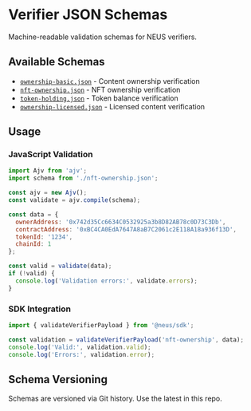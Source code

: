 # Verifier JSON Schemas

Machine-readable validation schemas for NEUS verifiers.

## Available Schemas

- [`ownership-basic.json`](./ownership-basic.json) - Content ownership verification
- [`nft-ownership.json`](./nft-ownership.json) - NFT ownership verification  
- [`token-holding.json`](./token-holding.json) - Token balance verification
- [`ownership-licensed.json`](./ownership-licensed.json) - Licensed content verification

## Usage

### JavaScript Validation

```javascript
import Ajv from 'ajv';
import schema from './nft-ownership.json';

const ajv = new Ajv();
const validate = ajv.compile(schema);

const data = {
  ownerAddress: '0x742d35Cc6634C0532925a3b8D82AB78c0D73C3Db',
  contractAddress: '0xBC4CA0EdA7647A8aB7C2061c2E118A18a936f13D',
  tokenId: '1234',
  chainId: 1
};

const valid = validate(data);
if (!valid) {
  console.log('Validation errors:', validate.errors);
}
```

### SDK Integration

```javascript
import { validateVerifierPayload } from '@neus/sdk';

const validation = validateVerifierPayload('nft-ownership', data);
console.log('Valid:', validation.valid);
console.log('Errors:', validation.error);
```

## Schema Versioning

Schemas are versioned via Git history. Use the latest in this repo.